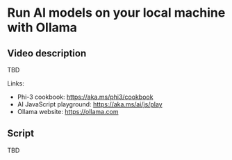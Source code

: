 # Run AI models on your local machine with Ollama

## Video description

TBD

Links:
- Phi-3 cookbook: https://aka.ms/phi3/cookbook
- AI JavaScript playground: https://aka.ms/ai/js/play
- Ollama website: https://ollama.com

## Script

TBD
